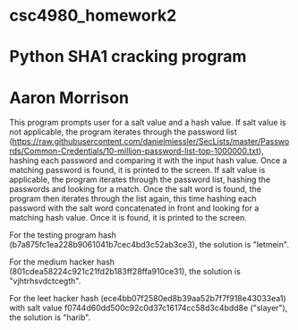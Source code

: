# csc4980_homework2
# Python SHA1 cracking program
# Aaron Morrison

This program prompts user for a salt value and a hash value. If salt value is not applicable, the program iterates through the password list (https://raw.githubusercontent.com/danielmiessler/SecLists/master/Passwords/Common-Credentials/10-million-password-list-top-1000000.txt), hashing each password and comparing it with the input hash value. Once a matching password is found, it is printed to the screen. If salt value is applicable, the program iterates through the password list, hashing the passwords and looking for a match. Once the salt word is found, the program then iterates through the list again, this time hashing each password with the salt word concatenated in front and looking for a matching hash value. Once it is found, it is printed to the screen.

For the testing program hash (b7a875fc1ea228b9061041b7cec4bd3c52ab3ce3), the solution is "letmein".

For the medium hacker hash (801cdea58224c921c21fd2b183ff28ffa910ce31), the solution is "vjhtrhsvdctcegth".

For the leet hacker hash (ece4bb07f2580ed8b39aa52b7f7f918e43033ea1) with salt value f0744d60dd500c92c0d37c16174cc58d3c4bdd8e ("slayer"), the solution is "harib".
